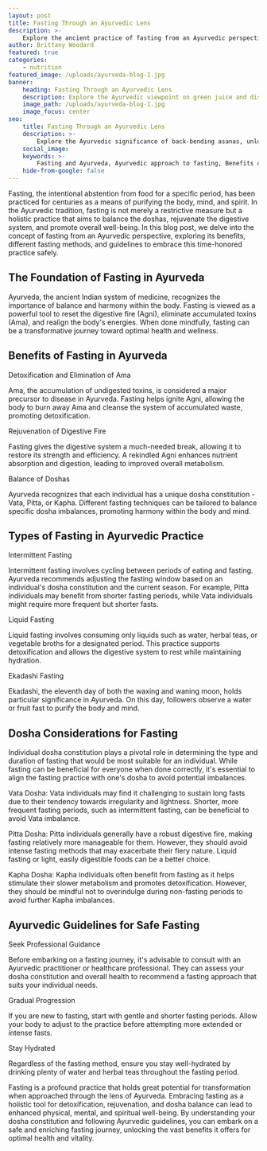 ```yaml
---
layout: post
title: Fasting Through an Ayurvedic Lens
description: >-
    Explore the ancient practice of fasting from an Ayurvedic perspective, understanding its benefits and guidelines for optimal well-being.
author: Brittany Woodard
featured: true
categories:
    - nutrition
featured_image: /uploads/ayurveda-blog-1.jpg
banner:
    heading: Fasting Through an Ayurvedic Lens
    description: Explore the Ayurvedic viewpoint on green juice and discover why it may not be suitable for everyone's constitution and well-being.
    image_path: /uploads/ayurveda-blog-1.jpg
    image_focus: center
seo:
    title: Fasting Through an Ayurvedic Lens
    description: >-
        Explore the Ayurvedic significance of back-bending asanas, unlocking vitality and spinal health through yoga's ancient wisdom.
    social_image:
    keywords: >-
        Fasting and Ayurveda, Ayurvedic approach to fasting, Benefits of fasting in Ayurveda, Types of fasting in Ayurvedic practice, Dosha considerations for fasting, Fasting for detoxification and rejuvenation, Ayurvedic guidelines for safe fasting
    hide-from-google: false
---
```


Fasting, the intentional abstention from food for a specific period, has been practiced for centuries as a means of purifying the body, mind, and spirit. In the Ayurvedic tradition, fasting is not merely a restrictive measure but a holistic practice that aims to balance the doshas, rejuvenate the digestive system, and promote overall well-being. In this blog post, we delve into the concept of fasting from an Ayurvedic perspective, exploring its benefits, different fasting methods, and guidelines to embrace this time-honored practice safely.

## The Foundation of Fasting in Ayurveda

Ayurveda, the ancient Indian system of medicine, recognizes the importance of balance and harmony within the body. Fasting is viewed as a powerful tool to reset the digestive fire (Agni), eliminate accumulated toxins (Ama), and realign the body's energies. When done mindfully, fasting can be a transformative journey toward optimal health and wellness.

## Benefits of Fasting in Ayurveda

Detoxification and Elimination of Ama

Ama, the accumulation of undigested toxins, is considered a major precursor to disease in Ayurveda. Fasting helps ignite Agni, allowing the body to burn away Ama and cleanse the system of accumulated waste, promoting detoxification.

Rejuvenation of Digestive Fire

Fasting gives the digestive system a much-needed break, allowing it to restore its strength and efficiency. A rekindled Agni enhances nutrient absorption and digestion, leading to improved overall metabolism.

Balance of Doshas

Ayurveda recognizes that each individual has a unique dosha constitution - Vata, Pitta, or Kapha. Different fasting techniques can be tailored to balance specific dosha imbalances, promoting harmony within the body and mind.

## Types of Fasting in Ayurvedic Practice

Intermittent Fasting

Intermittent fasting involves cycling between periods of eating and fasting. Ayurveda recommends adjusting the fasting window based on an individual's dosha constitution and the current season. For example, Pitta individuals may benefit from shorter fasting periods, while Vata individuals might require more frequent but shorter fasts.

Liquid Fasting

Liquid fasting involves consuming only liquids such as water, herbal teas, or vegetable broths for a designated period. This practice supports detoxification and allows the digestive system to rest while maintaining hydration.

Ekadashi Fasting

Ekadashi, the eleventh day of both the waxing and waning moon, holds particular significance in Ayurveda. On this day, followers observe a water or fruit fast to purify the body and mind.

## Dosha Considerations for Fasting

Individual dosha constitution plays a pivotal role in determining the type and duration of fasting that would be most suitable for an individual. While fasting can be beneficial for everyone when done correctly, it's essential to align the fasting practice with one's dosha to avoid potential imbalances.

Vata Dosha: Vata individuals may find it challenging to sustain long fasts due to their tendency towards irregularity and lightness. Shorter, more frequent fasting periods, such as intermittent fasting, can be beneficial to avoid Vata imbalance.

Pitta Dosha: Pitta individuals generally have a robust digestive fire, making fasting relatively more manageable for them. However, they should avoid intense fasting methods that may exacerbate their fiery nature. Liquid fasting or light, easily digestible foods can be a better choice.

Kapha Dosha: Kapha individuals often benefit from fasting as it helps stimulate their slower metabolism and promotes detoxification. However, they should be mindful not to overindulge during non-fasting periods to avoid further Kapha imbalances.

## Ayurvedic Guidelines for Safe Fasting

Seek Professional Guidance

Before embarking on a fasting journey, it's advisable to consult with an Ayurvedic practitioner or healthcare professional. They can assess your dosha constitution and overall health to recommend a fasting approach that suits your individual needs.

Gradual Progression

If you are new to fasting, start with gentle and shorter fasting periods. Allow your body to adjust to the practice before attempting more extended or intense fasts.

Stay Hydrated

Regardless of the fasting method, ensure you stay well-hydrated by drinking plenty of water and herbal teas throughout the fasting period.

Fasting is a profound practice that holds great potential for transformation when approached through the lens of Ayurveda. Embracing fasting as a holistic tool for detoxification, rejuvenation, and dosha balance can lead to enhanced physical, mental, and spiritual well-being. By understanding your dosha constitution and following Ayurvedic guidelines, you can embark on a safe and enriching fasting journey, unlocking the vast benefits it offers for optimal health and vitality.